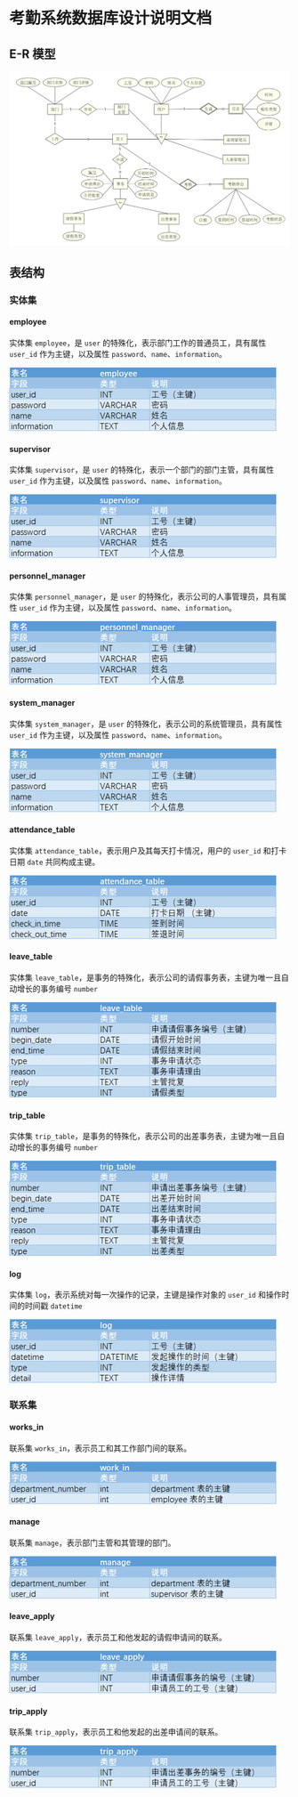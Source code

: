 # 考勤系统数据库设计说明文档

## E-R 模型
![E-R diagram](../screenshots/er_diagram.png)

## 表结构

### 实体集

#### employee

实体集 `employee`，是 `user` 的特殊化，表示部门工作的普通员工，具有属性 `user_id` 作为主键，以及属性 `password`、`name`、`information`。

![employee](../screenshots/employee.png)

#### supervisor

实体集 `supervisor`，是 `user` 的特殊化，表示一个部门的部门主管，具有属性 `user_id` 作为主键，以及属性 `password`、`name`、`information`。

![supervisor](../screenshots/supervisor.png)

#### personnel_manager

实体集 `personnel_manager`，是 `user` 的特殊化，表示公司的人事管理员，具有属性 `user_id` 作为主键，以及属性 `password`、`name`、`information`。

![personnel_manager](../screenshots/personnel_manager.png)

#### system_manager

实体集 `system_manager`，是 `user` 的特殊化，表示公司的系统管理员，具有属性 `user_id` 作为主键，以及属性 `password`、`name`、`information`。

![system_manager](../screenshots/system_manager.png)

#### attendance_table

实体集 `attendance_table`，表示用户及其每天打卡情况，用户的 `user_id` 和打卡日期 `date` 共同构成主键。

![attendance_table](../screenshots/attendance_table.png)

#### leave_table

实体集 `leave_table`，是事务的特殊化，表示公司的请假事务表，主键为唯一且自动增长的事务编号 `number`

![leave_table](../screenshots/leave_table.png)

#### trip_table

实体集 `trip_table`，是事务的特殊化，表示公司的出差事务表，主键为唯一且自动增长的事务编号 `number`

![trip_table](../screenshots/trip_table.png)

#### log

实体集 `log`，表示系统对每一次操作的记录，主键是操作对象的 `user_id` 和操作时间的时间戳 `datetime`

![log](../screenshots/log.png)

### 联系集

#### works_in

联系集 `works_in`，表示员工和其工作部门间的联系。

![works_in](../screenshots/works_in.png)

#### manage

联系集 `manage`，表示部门主管和其管理的部门。

![manage](../screenshots/manage.png)

#### leave_apply

联系集 `leave_apply`，表示员工和他发起的请假申请间的联系。

![leave_apply](../screenshots/leave_apply.png)

#### trip_apply

联系集 `trip_apply`，表示员工和他发起的出差申请间的联系。

![trip_apply](../screenshots/trip_apply.png)
